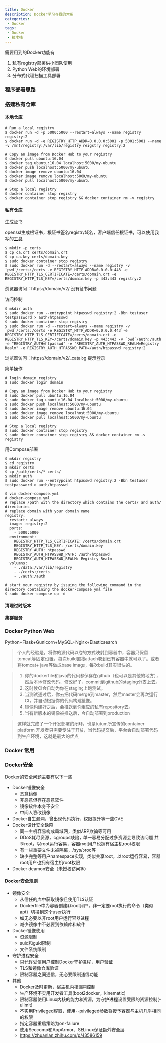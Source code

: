 ```yaml
---
title: Docker
description: Docker学习与我的常用
categories:
 - Docker
tags:
 - Docker
 - 技术栈
---
```


需要用到的Docker功能有
1. 私有registry部署供小团队使用
2. Python Web的环境部署
3. 分布式代理扫描工具部署

### 程序部署思路

### 搭建私有仓库
#### 本地仓库
```
# Run a local registry
$ docker run -d -p 5000:5000 --restart=always --name registry registry:2
$ docker run -d -e REGISTRY_HTTP_ADDR=0.0.0.0:5001 -p 5001:5001 --name -v /mnt/registry:/var/lib/registry reigstry registry:2

# Copy an image from Docker Hub to your registry
$ docker pull ubuntu:16.04
$ docker tag ubuntu:16.04 localhost:5000/my-ubuntu
$ docker push localhost:5000/my-ubuntu
$ docker image remove ubuntu:16.04
$ docker image remove localhost:5000/my-ubuntu
$ docker pull localhost:5000/my-ubuntu

# Stop a local registry
$ docker container stop registry
$ docker container stop registry && docker container rm -v registry
```

#### 私有仓库
生成证书

openssl生成根证书，根证书签名registry域名，客户端信任根证书，可以使用我写的[工具](https://github.com/milkfr/certs)

```
$ mkdir -p certs
$ cp ca.crt certs/domain.crt
$ cp ca.key certs/domain.key
$ sudo docker container stop registry
$ sudo docker run -d --restart=always --name registry -v `pwd`/certs:/certs -e REGISTRY_HTTP_ADDR=0.0.0.0:443 -e REGISTRY_HTTP_TLS_CERTIFICATE=/certs/domain.crt -e REGISTRY_HTTP_TLS_KEY=/certs/domain.key -p 443:443 registry:2
```

浏览器访问：https://domain/v2/ 没有证书问题

访问控制

```
$ mkdir auth
$ sudo docker run --entrypoint htpasswd registry:2 -Bbn testuser testpassword > auth/htpasswd
$ sudo docker container stop registry
$ sudo docker run -d --restart=always --name registry -v `pwd`/certs:/certs -e REGISTRY_HTTP_ADDR=0.0.0.0:443 -e REGISTRY_HTTP_TLS_CERTIFICATE=/certs/domain.crt -e REGISTRY_HTTP_TLS_KEY=/certs/domain.key -p 443:443 -v `pwd`/auth:/auth -e "REGISTRY_AUTH=htpasswd" -e "REGISTRY_AUTH_HTPASSWD_REALM=Registry Realm" -e REGISTRY_AUTH_HTPASSWD_PATH=/auth/htpasswd registry:2
```

浏览器访问：https://domain/v2/_catalog 提示登录

简单操作
```
# login domain registry
$ sudo docker login domain

# Copy an image from Docker Hub to your registry
$ sudo docker pull ubuntu:16.04
$ sudo docker tag ubuntu:16.04 localhost:5000/my-ubuntu
$ sudo docker push localhost:5000/my-ubuntu
$ sudo docker image remove ubuntu:16.04
$ sudo docker image remove localhost:5000/my-ubuntu
$ sudo docker pull localhost:5000/my-ubuntu

# Stop a local registry
$ sudo docker container stop registry
$ sudo docker container stop registry && docker container rm -v registry
```

用Compose部署
```
$ mkdir registry
$ cd registry
$ mkdir certs
$ cp /path/certs/* certs/
$ mkdir auth
$ sudo docker run --entrypoint htpasswd registry:2 -Bbn testuser testpassword > auth/htpasswd 

$ vim docker-compose.yml
# docker-compose.yml
# replace /path with the directory which contains the certs/ and auth/ directories
# replace domain with your domain name
registry:
  restart: always
  image: registry:2
  ports: 
    - 5000:5000
  environment:
    REGISTRY_HTTP_TLS_CERTIFICATE: /certs/domain.crt
    REGISTRY_HTTP_TLS_KEY: /certs/domain.key
    REGISTRY_AUTH: htpasswd
    REGISTRY_AUTH_HTPASSWD_PATH: /auth/htpasswd
    REGISTRY_AUTH_HTPASSWD_REALM: Registry Realm
  volumns:
    - ./data:/var/lib/registry
    - ./certs:/certs
    - ./auth:/auth

# start your registry by issuing the following command in the directory containing the docker-compose yml file
$ sudo docker-compose up -d
```

#### 清理过时版本

#### 集群服务

### Docker Python Web
Python+Flask+Gunicorn+MySQL+Nginx+Elasticsearch

> 个人的经验是，将你的源代码以卷的方式映射到容器中，容器只保留tomcat等固定设置，每次build直接attach卷到已有容器中就可以了。或者将tomcat+ java等做成base image，每次build其实很快的。

> 1. 你的dockerfile和java的代码都保存在github（也可以是其他的地方），然后本地修改代码，修改好了，commit到github的staging分支上去。
> 2. 这时候CI会自动为你在staging上跑测试。
> 3. 当测试通过后，你去把代码merge到master，然后master会再次运行CI，并自动根据你的代码构建镜像。
> 4. 镜像构建好之后，会推送到你相应的私有repository去。
> 5. 当有新版本的镜像被推送后，会自动部署到production

> 这样就完成了一个开发部署的闭环，也是tutum所宣传的container platform
> 开发者只需要专注于开放，当代码提交后，平台会自动部署代码到生产环境，这就是最大的优点

### Docker 常用

### Docker安全
Docker的安全问题主要有以下一些

* Docker镜像安全
    * 恶意镜像
    * 非恶意但存在恶意软件
    * 镜像软件本身不安全
    * 中间人篡改镜像
* Docker自生漏洞，曾出现代码执行、权限提升等一些CVE
* Docker设计安全缺陷
    * 同一主机容易构成局域网，类似ARP欺骗等可用
    * DDoS耗尽资源，cgroups缺陷，单一容易分配过多资源会导致该问题
    共享root，以root运行容易，容器root用户也拥有宿主机root权限
    * 有一些重要文件未被隔离，/sys/proc等
    * 缺少完整等用户namespace实现，类似共享root，以root运行容易，容器root用户也拥有宿主机root权限
* Docker deamon安全（未授权访问等）

#### Docker安全规则
* 镜像安全
    * 从信任的库中获取镜像且使用TLS认证
    * Dockerfile中为容器创建非root用户，非一定要root执行的命令（类似apt）切换到这个user执行
    * 如无必要以非root用户运行容器进程
    * 减少镜像中不必要到依赖库和软件
* Docker镜像使用
    * 资源限制
    * suid和guid限制
    * 文件系统限制
* 守护进程安全
    * 只允许受信用户控制Docker守护进程，用户验证
    * TLS和镜像仓库验证
    * 限制容器之间通信，无必要限制通信功能
* 其他
    * Docker及时更新，宿主机内核漏洞控制
    * 生产环境不实用开发者工具(boot2docker，kinematic)
    * 限制容器使用Linux内核的能力和资源，为守护进程设置受限的资源控制(-ulimit)
    * 不实用Privileged容器，使用--privileged参数将授予容器与主机几乎相同的权限
    * 指定容器重启策略为on-failure
    * 使用Seccomp和AppArmor、SELinux保证额外安全层
    * https://zhuanlan.zhihu.com/p/43586159